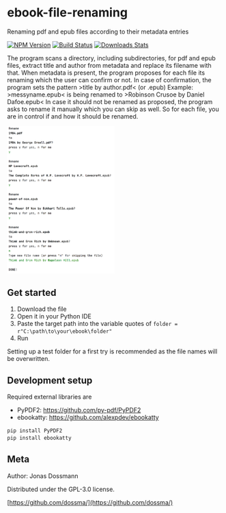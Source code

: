 # ebook-file-renaming
Renaming pdf and epub files according to their metadata entries

[![NPM Version][npm-image]][npm-url]
[![Build Status][travis-image]][travis-url]
[![Downloads Stats][npm-downloads]][npm-url]

The program scans a directory, including subdirectories, for pdf and epub files, extract title and author from metadata and replace its filename with that.
When metadata is present, the program proposes for each file its renaming which the user can confirm or not.
In case of confirmation, the program sets the pattern >title by author.pdf< (or .epub)
Example: >messyname.epub< is being renamed to >Robinson Crusoe by Daniel Dafoe.epub<
In case it should not be renamed as proposed, the program asks to rename it manually which you can skip as well.
So for each file, you are in control if and how it should be renamed.
<!-- ![example image](header.png) -->

<img src="https://github.com/dossma/ebook-file-renaming/blob/main/header.png" width=50% height=50%>

## Get started

1. Download the file
2. Open it in your Python IDE
3. Paste the target path into the variable quotes of `folder = r"C:\path\to\your\ebook\folder"`
4. Run  

Setting up a test folder for a first try is recommended as the file names will be overwritten.

## Development setup

Required external libraries are
- PyPDF2: https://github.com/py-pdf/PyPDF2
- ebookatty: https://github.com/alexpdev/ebookatty

```sh
pip install PyPDF2
pip install ebookatty
```

## Meta

Author: Jonas Dossmann

Distributed under the GPL-3.0 license.

[https://github.com/dossma/](https://github.com/dossma/)

<!-- Markdown link & img dfn's -->
[npm-image]: https://img.shields.io/npm/v/datadog-metrics.svg?style=flat-square
[npm-url]: https://npmjs.org/package/datadog-metrics
[npm-downloads]: https://img.shields.io/npm/dm/datadog-metrics.svg?style=flat-square
[travis-image]: https://img.shields.io/travis/dossma/node-datadog-metrics/master.svg?style=flat-square
[travis-url]: https://travis-ci.org/dossma/node-datadog-metrics
[wiki]: https://github.com/dossma/ebook-file-renaming/wiki
